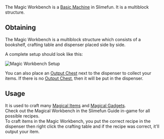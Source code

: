 The Magic Workbench is a [Basic Machine](https://github.com/Slimefun/Slimefun4/wiki/Basic-Machines) in Slimefun. It is a multiblock structure.<br>

## Obtaining
The Magic Workbench is a multiblock structure which consists of a bookshelf, crafting table and dispenser placed side by side.<br>

A complete setup should look like this:

![Magic Workbench Setup](https://raw.githubusercontent.com/TheBusyBiscuit/Slimefun4-Wiki/master/images/multiblock-magic-workbench.png)

You can also place an [Output Chest](https://github.com/Slimefun/Slimefun4/wiki/Output-Chest) next to the dispenser to collect your items. If there is no [Output Chest](https://github.com/Slimefun/Slimefun4/wiki/Output-Chest), then it will be put in the dispenser.

## Usage
It is used to craft many [Magical Items](https://github.com/Slimefun/Slimefun4/wiki/Magical-Items) and [Magical Gadgets](https://github.com/Slimefun/Slimefun4/wiki/Magical-Gadgets).<br>
Check out the Magical Workbench in the Slimefun Guide in-game for all possible recipes.<br>
To craft items in the Magic Workbench, you put the correct recipe in the dispenser then right click the crafting table and if the recipe was correct, it'll output your item.